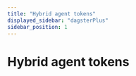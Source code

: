 ```yaml
---
title: "Hybrid agent tokens"
displayed_sidebar: "dagsterPlus"
sidebar_position: 1
---
```


# Hybrid agent tokens